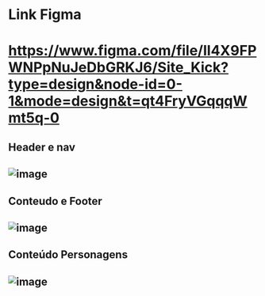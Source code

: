 <h1>Link Figma<h1>
  
https://www.figma.com/file/Il4X9FPWNPpNuJeDbGRKJ6/Site_Kick?type=design&node-id=0-1&mode=design&t=qt4FryVGqqqWmt5q-0

<h2>Header e nav<h2>
  
![image](https://github.com/gabrielarebeca/Desafio_UI-UX_Website/assets/110422932/9638736c-e2ee-4558-b581-e7388638dda5)

<h2> Conteudo e Footer <h2>

![image](https://github.com/gabrielarebeca/Desafio_UI-UX_Website/assets/110422932/76dcb862-8f36-499a-9d1d-745ee924f5cd)

<h2> Conteúdo Personagens <h2>

![image](https://github.com/gabrielarebeca/Desafio_UI-UX_Website/assets/110422932/9a712933-4d7e-424a-8782-3a021ddd7e34)



